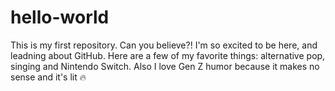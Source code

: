 # hello-world
This is my first repository. Can you believe?!
I'm so excited to be here, and leadning about GitHub. Here are a few of my favorite things: alternative pop, singing and Nintendo Switch. Also I love Gen Z humor because it makes no sense and it's lit 🔥 
